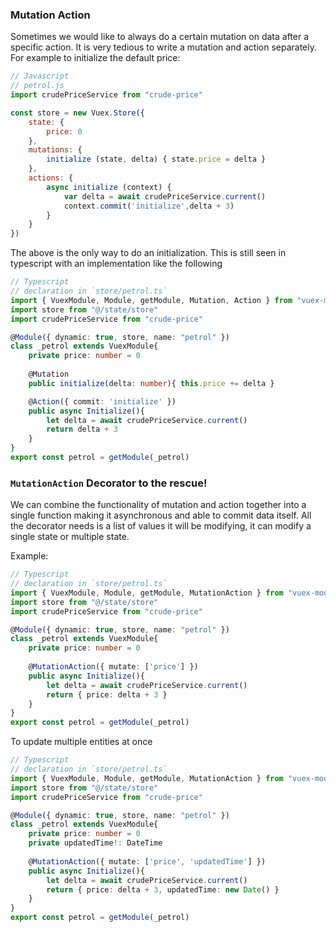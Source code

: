 ### Mutation Action
Sometimes we would like to always do a certain mutation on data after a specific action. It is very tedious to write a mutation and action separately. For example to initialize the default price: 
```js
// Javascript
// petrol.js
import crudePriceService from "crude-price"

const store = new Vuex.Store({
	state: {
		price: 0
	},
	mutations: {
		initialize (state, delta) { state.price = delta }
	},
	actions: {
		async initialize (context) {
			var delta = await crudePriceService.current()
			context.commit('initialize',delta + 3)
		}
	}
})
```
The above is the only way to do an initialization. This is still seen in typescript with an implementation like the following
```ts
// Typescript
// declaration in `store/petrol.ts`
import { VuexModule, Module, getModule, Mutation, Action } from "vuex-module-decorators"
import store from "@/state/store"
import crudePriceService from "crude-price"

@Module({ dynamic: true, store, name: "petrol" })
class _petrol extends VuexModule{
	private price: number = 0
	
	@Mutation
	public initialize(delta: number){ this.price += delta }

	@Action({ commit: 'initialize' })
	public async Initialize(){ 
		let delta = await crudePriceService.current()
		return delta + 3
	}
}
export const petrol = getModule(_petrol)
```

### `MutationAction` Decorator to the rescue!

We can combine the functionality of mutation and action together into a single function making it asynchronous and able to commit data itself. All the decorator needs is a list of values it will be modifying, it can modify a single state or multiple state. 

Example:
```ts
// Typescript
// declaration in `store/petrol.ts`
import { VuexModule, Module, getModule, MutationAction } from "vuex-module-decorators"
import store from "@/state/store"
import crudePriceService from "crude-price"

@Module({ dynamic: true, store, name: "petrol" })
class _petrol extends VuexModule{
	private price: number = 0
	
	@MutationAction({ mutate: ['price'] })
	public async Initialize(){ 
		let delta = await crudePriceService.current()
		return { price: delta + 3 }
	}
}
export const petrol = getModule(_petrol)
```

To update multiple entities at once
```ts
// Typescript
// declaration in `store/petrol.ts`
import { VuexModule, Module, getModule, MutationAction } from "vuex-module-decorators"
import store from "@/state/store"
import crudePriceService from "crude-price"

@Module({ dynamic: true, store, name: "petrol" })
class _petrol extends VuexModule{
	private price: number = 0
	private updatedTime!: DateTime
	
	@MutationAction({ mutate: ['price', 'updatedTime'] })
	public async Initialize(){ 
		let delta = await crudePriceService.current()
		return { price: delta + 3, updatedTime: new Date() }
	}
}
export const petrol = getModule(_petrol)
```
